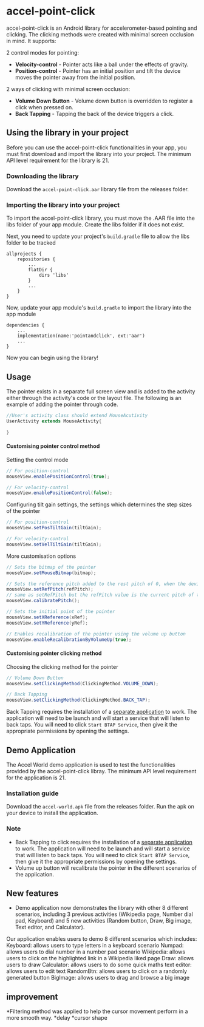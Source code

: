 # accel-point-click 
accel-point-click is an Android library for accelerometer-based pointing and clicking. The clicking methods were created with minimal screen occlusion in mind. It supports:

2 control modes for pointing:
- **Velocity-control** - Pointer acts like a ball under the effects of gravity.
- **Position-control** - Pointer has an initial position and tilt the device moves the pointer away from the initial position.

2 ways of clicking with minimal screen occlusion:
- **Volume Down Button** - Volume down button is overridden to register a click when pressed on.
- **Back Tapping** - Tapping the back of the device triggers a click.

## Using the library in your project
Before you can use the accel-point-click functionalities in your app, you must first download and import the library into your project. The minimum API level requirement for the library is 21.
### Downloading the library
Download the ```accel-point-click.aar``` library file from the releases folder.

### Importing the library into your project
To import the accel-point-click library, you must move the .AAR file into the libs folder of your app module. Create the libs folder if it does not exist.

Next, you need to update your project's ```build.gradle``` file to allow the libs folder to be tracked
```
allprojects {
    repositories {
        ...
        flatDir {
            dirs 'libs'
        }
        ...
    }
}
```

Now, update your app module's ```build.gradle``` to import the library into the app module
```
dependencies {
    ...
    implementation(name:'pointandclick', ext:'aar')
    ...
}
```

Now you can begin using the library!

## Usage
The pointer exists in a separate full screen view and is added to the activity either through the activity's code or the layout file. 
The following is an example of adding the pointer through code.

``` java
//User's activity class should extend MouseAcutivity
UserActivity extends MouseActivity{
    
}
```

#### Customising pointer control method
Setting the control mode
``` java
// For position-control
mouseView.enablePositionControl(true);

// For velocity-control
mouseView.enablePositionControl(false);

```

Configuring tilt gain settings, the settings which determines the step sizes of the pointer
``` java
// For position-control
mouseView.setPosTiltGain(tiltGain);

// For velocity-control
mouseView.setVelTiltGain(tiltGain);
```

More customisation options
```java
// Sets the bitmap of the pointer
mouseView.setMouseBitmap(bitmap);

// Sets the reference pitch added to the rest pitch of 0, when the device is laid flat
mouseView.setRefPitch(refPitch);
// same as setRefPitch but the refPitch value is the current pitch of the device
mouseView.calibratePitch();

// Sets the initial point of the pointer
mouseView.setXReference(xRef);
mouseView.setYReference(yRef);

// Enables recalibration of the pointer using the volume up button
mouseView.enableRecalibrationByVolumeUp(true);

```

#### Customising pointer clicking method
Choosing the clicking method for the pointer
```java
// Volume Down Button
mouseView.setClickingMethod(ClickingMethod.VOLUME_DOWN);

// Back Tapping
mouseView.setClickingMethod(ClickingMethod.BACK_TAP);

```
Back Tapping requires the installation of a [separate application](https://play.google.com/store/apps/details?id=com.prhlt.aemus.BoDTapService) to work. The application will need to be launch and will start a service that will listen to back taps.
You will need to click ```Start BTAP Service```, then give it the appropriate permissions by opening the settings.


## Demo Application
The Accel World demo application is used to test the functionalities provided by the accel-point-click libray. The minimum API level requirement for the application is 21.



### Installation guide
Download the ```accel-world.apk``` file from the releases folder. Run the apk on your device to install the application.

### Note
* Back Tapping to click requires the installation of a [separate application](https://play.google.com/store/apps/details?id=com.prhlt.aemus.BoDTapService) to work. The application will need to be launch and will start a service that will listen to back taps.
You will need to click ```Start BTAP Service```, then give it the appropriate permissions by opening the settings.
* Volume up button will recalibrate the pointer in the different scenarios of the application.


## New features
* Demo application now demonstrates the library with other 8 different scenarios, including 3 previous activities (Wikipedia page, Number dial pad, Keyboard) and 5 new activities (Random button, Draw, Big image, Text editor, and Calculator). 

Our application enables users to demo 8 different scenarios which includes:
Keyboard: allows users to type letters in a keyboard scenario
Numpad: allows users to dial number in a number pad scenario
Wikipedia: allows users to click on the highlighted link in a Wikipedia liked page
Draw: allows users to draw 
Calculator: allows users to do some quick maths
text editor: allows users to edit text
RandomBtn: allows users to click on a randomly generated button
BigImage: allows users to drag and browse a big image

## improvement
*Filtering method was applied to help the cursor movement perform in a more smooth way. 
*delay 
*cursor shape 

 

